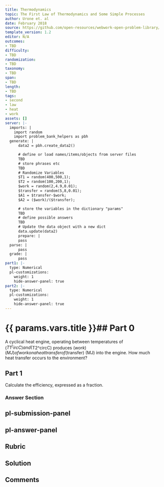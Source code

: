 ```yaml
---
title: Thermodynamics
topic: The First Law of Thermodynamics and Some Simple Processes
author: Urone et. al
date: February 2018
source: https://github.com/open-resources/webwork-open-problem-library/tree/master/Contrib/BrockPhysics/College_Physics_Urone/15.Thermodynamics/The_First_Law_of_Thermodynamics_and_Some_Simple_Processes/NU_U17-15-02-008.pg
template_version: 1.2
editor: N/A
outcomes:
- TBD
difficulty:
- TBD
randomization:
- TBD
taxonomy:
- TBD
span:
- TBD
length:
- TBD
tags:
- second
- law
- heat
- work
assets: []
server: |-
  imports: |
    import random
    import problem_bank_helpers as pbh
  generate: |
      data2 = pbh.create_data2()

      # define or load names/items/objects from server files
      TBD
      # store phrases etc
      TBD
      # Randomize Variables
      $T1 = random(400,500,1);
      $T2 = random(100,200,1);
      $work = random(2,4.9,0.01);
      $transfer = random(5,8,0.01);
      $A1 = $transfer-$work;
      $A2 = ($work)/($transfer);

      # store the variables in the dictionary "params"
      TBD
      # define possible answers
      TBD
      # Update the data object with a new dict
      data.update(data2)
      prepare: |
      pass
  parse: |
      pass
  grade: |
      pass
part1: |-
  type: Numerical
  pl-customizations:
    weight: 1
    hide-answer-panel: true
part2: |-
  type: Numerical
  pl-customizations:
    weight: 1
    hide-answer-panel: true
---
```


# {{ params.vars.title }}## Part 0 
A cyclical heat engine, operating between temperatures of ($T1^circC) and ($T2^circC) produces ($work) (MJ) of work on a heat transfer of ($transfer) (MJ) into the engine. How much heat transfer occurs to the environment? 
## Part 1 
Calculate the efficiency, expressed as a fraction. 


### Answer Section 


## pl-submission-panel 


## pl-answer-panel 


## Rubric 


## Solution 


## Comments 


